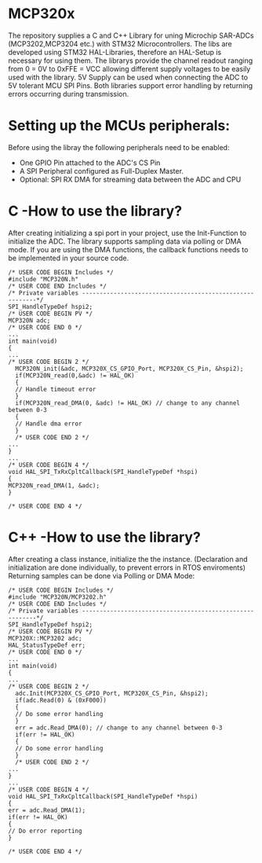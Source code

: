 # MCP320x
The repository supplies a C and C++ Library for uning Microchip SAR-ADCs (MCP3202,MCP3204  etc.)
with STM32 Microcontrollers. The libs are developed using STM32 HAL-Libraries, therefore an HAL-Setup is necessary
for using them.
The librarys provide the channel readout ranging from 0 = 0V to 0xFFE = VCC allowing different supply voltages to be easily used with 
the library. 5V Supply can be used when connecting the ADC to 5V tolerant MCU SPI Pins.
Both libraries support error handling by returning errors occurring during transmission.

# Setting up the MCUs peripherals:
Before using the libray the following peripherals need to be enabled:
- One GPIO Pin attached to the ADC's CS Pin
- A SPI Peripheral configured as Full-Duplex Master.
- Optional: SPI RX DMA for streaming data between the ADC and CPU

# C -How to use the library?
After creating initializing a spi port in your project, use the Init-Function to initialize the ADC. The library supports sampling data
via polling or DMA mode. If you are using the DMA functions, the callback functions needs to be implemented in your source code.
```
/* USER CODE BEGIN Includes */
#include "MCP320N.h"
/* USER CODE END Includes */
/* Private variables ---------------------------------------------------------*/
SPI_HandleTypeDef hspi2;
/* USER CODE BEGIN PV */
MCP320N adc;
/* USER CODE END 0 */
...
int main(void)
{
...
/* USER CODE BEGIN 2 */
  MCP320N_init(&adc, MCP320X_CS_GPIO_Port, MCP320X_CS_Pin, &hspi2);
  if(MCP320N_read(0,&adc) != HAL_OK)
  {
  // Handle timeout error
  }
  if(MCP320N_read_DMA(0, &adc) != HAL_OK) // change to any channel between 0-3
  {
  // Handle dma error
  }
  /* USER CODE END 2 */
...
}
...
/* USER CODE BEGIN 4 */
void HAL_SPI_TxRxCpltCallback(SPI_HandleTypeDef *hspi)
{
MCP320N_read_DMA(1, &adc);
}

/* USER CODE END 4 */
```
# C++ -How to use the library?
After creating a class instance, initialize the the instance. (Declaration and initialization are done individually, to prevent errors in RTOS enviroments)
Returning samples can be done via Polling or DMA Mode:
```
/* USER CODE BEGIN Includes */
#include "MCP320N/MCP3202.h"
/* USER CODE END Includes */
/* Private variables ---------------------------------------------------------*/
SPI_HandleTypeDef hspi2;
/* USER CODE BEGIN PV */
MCP320X::MCP3202 adc;
HAL_StatusTypeDef err;
/* USER CODE END 0 */
...
int main(void)
{
...
/* USER CODE BEGIN 2 */
  adc.Init(MCP320X_CS_GPIO_Port, MCP320X_CS_Pin, &hspi2);
  if(adc.Read(0) & (0xF000))
  {
  // Do some error handling
  }
  err = adc.Read_DMA(0); // change to any channel between 0-3
  if(err != HAL_OK)
  {
  // Do some error handling
  }
  /* USER CODE END 2 */
...
}
...
/* USER CODE BEGIN 4 */
void HAL_SPI_TxRxCpltCallback(SPI_HandleTypeDef *hspi)
{
err = adc.Read_DMA(1);
if(err != HAL_OK)
{
// Do error reporting
}

/* USER CODE END 4 */
```
